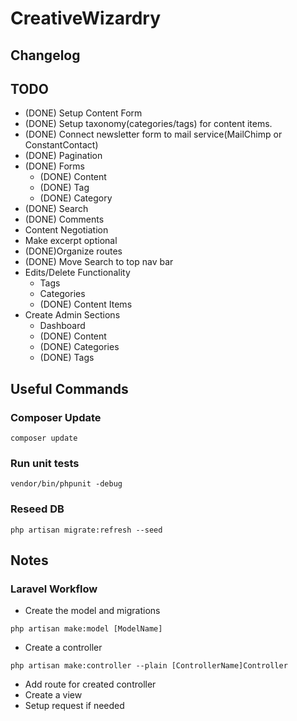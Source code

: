 # CreativeWizardry

## Changelog

## TODO
- (DONE) Setup Content Form	
- (DONE) Setup taxonomy(categories/tags) for content items.
- (DONE) Connect newsletter form to mail service(MailChimp or ConstantContact)
- (DONE) Pagination 
- (DONE) Forms 
	- (DONE) Content
	- (DONE) Tag 
	- (DONE) Category
- (DONE) Search
- (DONE) Comments 
- Content Negotiation
- Make excerpt optional
- (DONE)Organize routes
- (DONE) Move Search to top nav bar
- Edits/Delete Functionality
	- Tags
	- Categories
	- (DONE) Content Items
- Create Admin Sections
	- Dashboard 
	- (DONE) Content
	- (DONE) Categories
	- (DONE) Tags

## Useful Commands

### Composer Update 
```composer update```

### Run unit tests
```vendor/bin/phpunit -debug```

### Reseed DB
```php artisan migrate:refresh --seed```

## Notes

### Laravel Workflow 
- Create the model and migrations

```php artisan make:model [ModelName]```

- Create a controller

```php artisan make:controller --plain [ControllerName]Controller```

- Add route for created controller
- Create a view
- Setup request if needed
